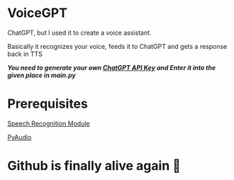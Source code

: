 # VoiceGPT
ChatGPT, but I used it to create a voice assistant.


Basically it recognizes your voice, feeds it to ChatGPT and gets a response back in TTS

***You need to generate your own [ChatGPT API Key](https://platform.openai.com/) and Enter it into the given place in main.py***

# Prerequisites
[Speech Recognition Module](https://pypi.org/project/SpeechRecognition/) 


[PyAudio](https://pypi.org/project/PyAudio/)

# Github is finally alive again :troll:
